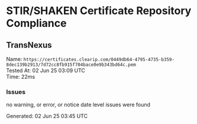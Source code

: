 # STIR/SHAKEN Certificate Repository Compliance

## TransNexus

Name: `https://certificates.clearip.com/0449db64-4795-4735-b359-8dec139b2913/7d72cc8fb915f704bace0e9b343bd64c.pem`\
Tested At: 02 Jun 25 03:09 UTC\
Time: 22ms

### Issues

no warning, or error, or notice date level issues were found

Generated: 02 Jun 25 03:45 UTC